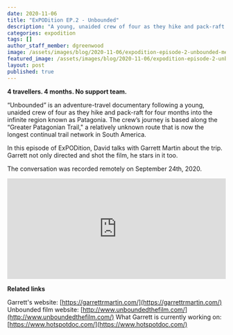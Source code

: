 ```yaml
---
date: 2020-11-06
title: "ExPODition EP.2 - Unbounded"
description: "A young, unaided crew of four as they hike and pack-raft for four months into the infinite region known as Patagonia."
categories: expodition
tags: []
author_staff_member: dgreenwood
image: /assets/images/blog/2020-11-06/expodition-episode-2-unbounded-meta.jpg
featured_image: /assets/images/blog/2020-11-06/expodition-episode-2-unbounded-sm.jpg
layout: post
published: true
---
```


**4 travellers. 4 months. No support team.**

“Unbounded” is an adventure-travel documentary following a young, unaided crew of four as they hike and pack-raft for four months into the infinite region known as Patagonia. The crew’s journey is based along the “Greater Patagonian Trail," a relatively unknown route that is now the longest continual trail network in South America.

In this episode of ExPODition, David talks with Garrett Martin about the trip. Garrett not only directed and shot the film, he stars in it too.

The conversation was recorded remotely on September 24th, 2020.

<iframe src="https://open.spotify.com/embed-podcast/episode/1Op70vXYOoummILxAZzeBG" width="100%" height="232" frameborder="0" allowtransparency="true" allow="encrypted-media"></iframe>

**Related links**

Garrett's website: [https://garrettrmartin.com/](https://garrettrmartin.com/)
Unbounded film website: [http://www.unboundedthefilm.com/](http://www.unboundedthefilm.com/)
What Garrett is currently working on: [https://www.hotspotdoc.com/](https://www.hotspotdoc.com/)